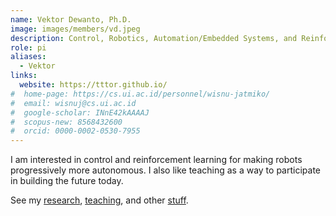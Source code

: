 ```yaml
---
name: Vektor Dewanto, Ph.D.
image: images/members/vd.jpeg
description: Control, Robotics, Automation/Embedded Systems, and Reinforcement Learning
role: pi
aliases:
  - Vektor
links:
  website: https://tttor.github.io/
#  home-page: https://cs.ui.ac.id/personnel/wisnu-jatmiko/
#  email: wisnuj@cs.ui.ac.id
#  google-scholar: INnE42kAAAAJ
#  scopus-new: 8568432600
#  orcid: 0000-0002-0530-7955
---
```


I am interested in control and reinforcement learning for making robots progressively more autonomous. I also like teaching as a way to participate in building the future today.

See my [research](https://tttor.github.io/research.html), [teaching](https://tttor.github.io/teach.html), and other [stuff](https://tttor.github.io/others.html).